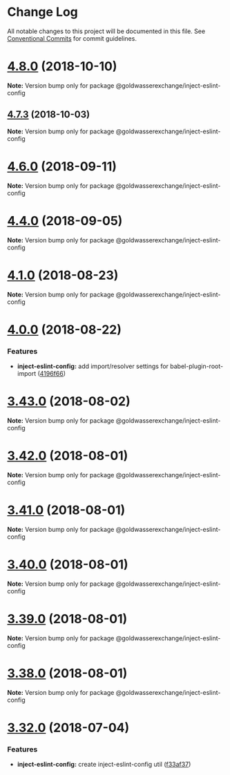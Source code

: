 # Change Log

All notable changes to this project will be documented in this file.
See [Conventional Commits](https://conventionalcommits.org) for commit guidelines.

<a name="4.8.0"></a>
# [4.8.0](https://github.com/goldwasserexchange/public/compare/v4.7.3...v4.8.0) (2018-10-10)

**Note:** Version bump only for package @goldwasserexchange/inject-eslint-config





<a name="4.7.3"></a>
## [4.7.3](https://github.com/goldwasserexchange/javascript/tree/master/packages/ge-scripts/inject-eslint-config/compare/v4.7.2...v4.7.3) (2018-10-03)

**Note:** Version bump only for package @goldwasserexchange/inject-eslint-config





<a name="4.6.0"></a>
# [4.6.0](https://github.com/goldwasserexchange/javascript/tree/master/packages/ge-scripts/inject-eslint-config/compare/v4.5.0...v4.6.0) (2018-09-11)




**Note:** Version bump only for package @goldwasserexchange/inject-eslint-config

<a name="4.4.0"></a>
# [4.4.0](https://github.com/goldwasserexchange/javascript/tree/master/packages/ge-scripts/inject-eslint-config/compare/v4.3.1...v4.4.0) (2018-09-05)




**Note:** Version bump only for package @goldwasserexchange/inject-eslint-config

<a name="4.1.0"></a>
# [4.1.0](https://github.com/goldwasserexchange/javascript/tree/master/packages/ge-scripts/inject-eslint-config/compare/v4.0.2...v4.1.0) (2018-08-23)




**Note:** Version bump only for package @goldwasserexchange/inject-eslint-config

<a name="4.0.0"></a>
# [4.0.0](https://github.com/goldwasserexchange/javascript/tree/master/packages/inject-eslint-config/compare/v3.52.0...v4.0.0) (2018-08-22)


### Features

* **inject-eslint-config:** add import/resolver settings for babel-plugin-root-import ([4196f66](https://github.com/goldwasserexchange/javascript/tree/master/packages/inject-eslint-config/commit/4196f66))




<a name="3.43.0"></a>
# [3.43.0](https://github.com/goldwasserexchange/javascript/tree/master/packages/inject-eslint-config/compare/v3.42.0...v3.43.0) (2018-08-02)




**Note:** Version bump only for package @goldwasserexchange/inject-eslint-config

<a name="3.42.0"></a>
# [3.42.0](https://github.com/goldwasserexchange/javascript/tree/master/packages/inject-eslint-config/compare/v3.41.0...v3.42.0) (2018-08-01)




**Note:** Version bump only for package @goldwasserexchange/inject-eslint-config

<a name="3.41.0"></a>
# [3.41.0](https://github.com/goldwasserexchange/javascript/tree/master/packages/inject-eslint-config/compare/v3.37.0...v3.41.0) (2018-08-01)




**Note:** Version bump only for package @goldwasserexchange/inject-eslint-config

<a name="3.40.0"></a>
# [3.40.0](https://github.com/goldwasserexchange/javascript/tree/master/packages/inject-eslint-config/compare/v3.37.0...v3.40.0) (2018-08-01)




**Note:** Version bump only for package @goldwasserexchange/inject-eslint-config

<a name="3.39.0"></a>
# [3.39.0](https://github.com/goldwasserexchange/javascript/tree/master/packages/inject-eslint-config/compare/v3.37.0...v3.39.0) (2018-08-01)




**Note:** Version bump only for package @goldwasserexchange/inject-eslint-config

<a name="3.38.0"></a>
# [3.38.0](https://github.com/goldwasserexchange/javascript/tree/master/packages/inject-eslint-config/compare/v3.37.0...v3.38.0) (2018-08-01)




**Note:** Version bump only for package @goldwasserexchange/inject-eslint-config

<a name="3.32.0"></a>
# [3.32.0](https://github.com/goldwasserexchange/javascript/tree/master/packages/inject-eslint-config/compare/v3.31.0...v3.32.0) (2018-07-04)


### Features

* **inject-eslint-config:** create inject-eslint-config util ([f33af37](https://github.com/goldwasserexchange/javascript/tree/master/packages/inject-eslint-config/commit/f33af37))
